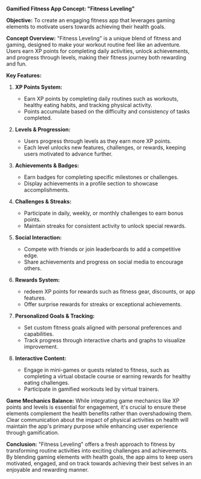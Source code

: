 **Gamified Fitness App Concept: "Fitness Leveling"**

**Objective:**
To create an engaging fitness app that leverages gaming elements to motivate users towards achieving their health goals.

**Concept Overview:**
"Fitness Leveling" is a unique blend of fitness and gaming, designed to make your workout routine feel like an adventure. Users earn XP points for completing daily activities, unlock achievements, and progress through levels, making their fitness journey both rewarding and fun.

**Key Features:**

1. **XP Points System:**
   - Earn XP points by completing daily routines such as workouts, healthy eating habits, and tracking physical activity.
   - Points accumulate based on the difficulty and consistency of tasks completed.

2. **Levels & Progression:**
   - Users progress through levels as they earn more XP points.
   - Each level unlocks new features, challenges, or rewards, keeping users motivated to advance further.

3. **Achievements & Badges:**
   - Earn badges for completing specific milestones or challenges.
   - Display achievements in a profile section to showcase accomplishments.

4. **Challenges & Streaks:**
   - Participate in daily, weekly, or monthly challenges to earn bonus points.
   - Maintain streaks for consistent activity to unlock special rewards.

5. **Social Interaction:**
   - Compete with friends or join leaderboards to add a competitive edge.
   - Share achievements and progress on social media to encourage others.

6. **Rewards System:**
   - redeem XP points for rewards such as fitness gear, discounts, or app features.
   - Offer surprise rewards for streaks or exceptional achievements.

7. **Personalized Goals & Tracking:**
   - Set custom fitness goals aligned with personal preferences and capabilities.
   - Track progress through interactive charts and graphs to visualize improvement.

8. **Interactive Content:**
   - Engage in mini-games or quests related to fitness, such as completing a virtual obstacle course or earning rewards for healthy eating challenges.
   - Participate in gamified workouts led by virtual trainers.

**Game Mechanics Balance:**
While integrating game mechanics like XP points and levels is essential for engagement, it's crucial to ensure these elements complement the health benefits rather than overshadowing them. Clear communication about the impact of physical activities on health will maintain the app's primary purpose while enhancing user experience through gamification.

**Conclusion:**
"Fitness Leveling" offers a fresh approach to fitness by transforming routine activities into exciting challenges and achievements. By blending gaming elements with health goals, the app aims to keep users motivated, engaged, and on track towards achieving their best selves in an enjoyable and rewarding manner.
